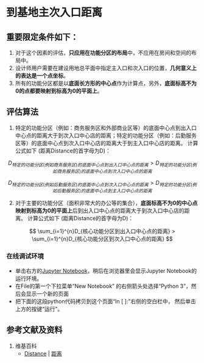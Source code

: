 # 到基地主次入口距离

## 重要限定条件如下：

1. 对于这个因素的评估，**只应用在功能分区的布局**中，不应用在房间和空间的布局中。
2. 设计师用户需要在建设用地总平面中指定主入口和次入口的位置，**几何意义上的表达是一个点坐标**。
3. 所有的功能分区都是以**底面长方形的中心点**作为计算点，另外，**底面标高不为0的点都要映射到标高为0的平面上**。

## 评估算法

1. 特定的功能分区（例如：商务服务区和外部商业区等）的底面中心点到出入口中心点的距离大于到次入口中心店的距离；特定的功能分区（例如：后勤服务区等）的底面中心点到次入口中心店的距离大于到主入口中心店的距离。 计算公式如下 (距离Distance的首字母为D)：

$$
D_{特定的功能分区(例如商务服务区)的底面中心点到出入口中心点的距离} > D_{特定的功能分区(例如商务服务区)的底面中心点到次入口中心点的距离}
$$

$$
D_{特定的功能分区(例如后勤服务区)的底面中心点到次入口中心点的距离} > D_{特定的功能分区(例如后勤服务区)的底面中心点到主入口中心点的距离}
$$

2. 对于主要的功能分区（面积非常大的办公等的集合），**底面标高不为0的中心点映射到标高为0的平面上**后到出入口中心点的距离大于到次入口中心店的距离。 计算公式如下 (距离Distance的首字母为D)：

$$
\sum_{i=1}^{n}D_{核心功能分区到出入口中心点的距离} > \sum_{i=1}^{n}D_{核心功能分区到次入口中心点的距离}
$$

### 在线调试环境

- 单击右方的[Jupyter Notebook](https://mybinder.org/v2/gh/ipython/ipython-in-depth/master?filepath=binder/Index.ipynb)，稍后在浏览器里会显示Jupyter Notebook的运行环境。
- 在File的第一个下拉菜单“New Notebook” 的右侧箭头处选择“Python 3”，然后会显示一个新的页面
- 把下面的这段python代码拷贝到这个页面“In [ ]:”右侧的空白栏中， 然后单击上方的按键“运行”。

## 参考文献及资料

1. 维基百科
	- [Distance](https://en.wikipedia.org/wiki/Distance) | [距离](https://zh.wikipedia.org/wiki/距离) 